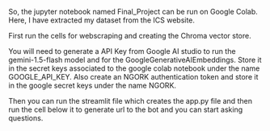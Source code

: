 So, the jupyter notebook named Final_Project can be run on Google Colab. 
Here, I have extracted my dataset from the ICS website.

First run the cells for webscraping and creating the Chroma vector store. 

You will need to generate a API Key from Google AI studio to run the gemini-1.5-flash model and for the GoogleGenerativeAIEmbeddings. Store it in the secret keys associated to the google colab notebook under the name GOOGLE_API_KEY. Also create an NGORK authentication token and store it in the google secret keys under the name NGORK. 

Then you can run the streamlit file which creates the app.py file and then run the cell below it to generate url to the bot and you can start asking questions. 
